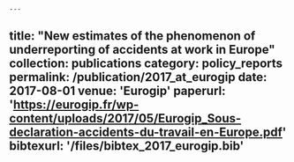     ---
title: "New estimates of the phenomenon of underreporting of accidents at work in Europe"
collection: publications
category: policy_reports
permalink: /publication/2017_at_eurogip
date: 2017-08-01
venue: 'Eurogip'
paperurl: 'https://eurogip.fr/wp-content/uploads/2017/05/Eurogip_Sous-declaration-accidents-du-travail-en-Europe.pdf'
bibtexurl: '/files/bibtex_2017_eurogip.bib'
---